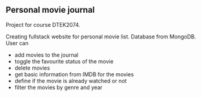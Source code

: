 ## Personal movie journal ##

Project for course DTEK2074. 

Creating fullstack website for personal movie list. Database from MongoDB. 
User can
- add movies to the journal 
- toggle the favourite status of the movie
- delete movies
- get basic information from IMDB for the movies
- define if the movie is already watched or not
- filter the movies by genre and year
